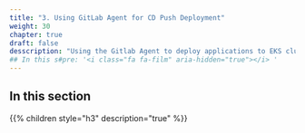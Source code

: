 ```yaml
---
title: "3. Using GitLab Agent for CD Push Deployment"
weight: 30
chapter: true
draft: false
desscription: "Using the Gitlab Agent to deploy applications to EKS clusters through CI/CD Push"
## In this s#pre: '<i class="fa fa-film" aria-hidden="true"></i> '
---
```


## In this section
{{% children style="h3" description="true" %}}